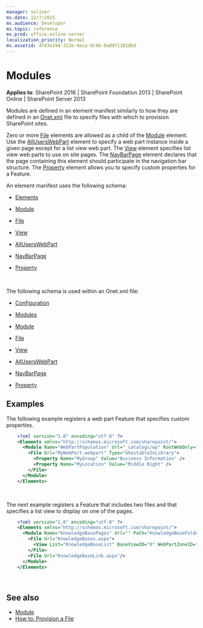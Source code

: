 ```yaml
---
manager: soliver
ms.date: 12/7/2015
ms.audience: Developer
ms.topic: reference
ms.prod: office-online-server
localization_priority: Normal
ms.assetid: 4f43e194-322e-4eca-9c96-8ad9f13818bd
---
```


# Modules 

**Applies to**: SharePoint 2016 | SharePoint Foundation 2013 | SharePoint Online | SharePoint Server 2013

Modules are defined in an element manifest similarly to how they are defined in an [Onet.xml](https://msdn.microsoft.com/library/b99d6657-d9ae-4135-a43c-c58cdfcdc6c1(Office.15).aspx) file to specify files with which to provision SharePoint sites.

Zero or more [File](file-element-module.md) elements are allowed as a child of the [Module](module-element-module.md) element. Use the [AllUsersWebPart](alluserswebpart-element-module.md) element to specify a web part instance inside a given page except for a list view web part. The [View](view-element-module.md) element specifies list view web parts to use on site pages. The [NavBarPage](navbarpage-element-module.md) element declares that the page containing this element should participate in the navigation bar structure. The [Property](property-element-module.md) element allows you to specify custom properties for a Feature.

An element manifest uses the following schema:

- [Elements](elements-element-module.md)

- [Module](module-element-module.md)

- [File](file-element-module.md)

- [View](view-element-module.md)

- [AllUsersWebPart](alluserswebpart-element-module.md)

- [NavBarPage](navbarpage-element-module.md)

- [Property](property-element-module.md)

<br/>

The following schema is used within an Onet.xml file:

- [Configuration](configuration-element-site.md)

- [Modules](modules-element-site.md)

- [Module](module-element-site.md)

- [File](file-element.md)

- [View](view-element-module.md)

- [AllUsersWebPart](alluserswebpart-element-site.md)

- [NavBarPage](navbarpage-element-sitemodule.md)

- [Property](property-element-sitemodule.md)

## Examples

The following example registers a web part Feature that specifies custom properties.

```XML 
    <?xml version="1.0" encoding="utf-8" ?>
    <Elements xmlns="http://schemas.microsoft.com/sharepoint/">
      <Module Name="WebPartPopulation" Url="_catalogs/wp" RootWebOnly="TRUE">
        <File Url="MyWebPart.webpart" Type="GhostableInLibrary">
          <Property Name="MyGroup" Value="Business Information" />
          <Property Name="MyLocation" Value="Middle Right" />
        </File>
      </Module>
    </Elements>
```

<br/>

The next example registers a Feature that includes two files and that specifies a list view to display on one of the pages.

```XML 
    <?xml version="1.0" encoding="utf-8" ?>
    <Elements xmlns="http://schemas.microsoft.com/sharepoint/">
      <Module Name="KnowledgeBasePages" Url="" Path="KnowledgeBaseFolder">
        <File Url="KnowledgeBases.aspx">
          <View List="KnowledgeBaseList" BaseViewID="0" WebPartZoneID="Left" WebPartOrder="0" />
        </File>
        <File Url="KnowledgeBaseLink.aspx"/>
      </Module>
    </Elements>
```

<br/>

## See also

- [Module](https://msdn.microsoft.com/library/e5eeed6e-d785-496d-82b5-08d153588045(Office.15).aspx)
- [How to: Provision a File](https://msdn.microsoft.com/library/438d5a75-7f39-4fa9-a365-d86e8ba967b6(Office.15).aspx)









